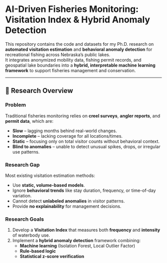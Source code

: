 # AI-Driven Fisheries Monitoring: Visitation Index & Hybrid Anomaly Detection

This repository contains the code and datasets for my Ph.D. research on **automated visitation estimation** and **behavioral anomaly detection** for recreational fishing across Nebraska’s public lakes.  
It integrates anonymized mobility data, fishing permit records, and geospatial lake boundaries into a **hybrid, interpretable machine learning framework** to support fisheries management and conservation.

---

## 📖 Research Overview

### Problem
Traditional fisheries monitoring relies on **creel surveys**, **angler reports**, and **permit data**, which are:
- **Slow** – lagging months behind real-world changes.
- **Incomplete** – lacking coverage for all locations/times.
- **Static** – focusing only on total visitor counts without behavioral context.
- **Blind to anomalies** – unable to detect unusual spikes, drops, or irregular use patterns.

### Research Gap
Most existing visitation estimation methods:
- Use **static, volume-based models**.
- Ignore **behavioral trends** like stay duration, frequency, or time-of-day variation.
- Cannot detect **unlabeled anomalies** in visitor patterns.
- Provide **no explainability** for management decisions.

### Research Goals
1. Develop a **Visitation Index** that measures both **frequency** and **intensity** of waterbody use.
2. Implement a **hybrid anomaly detection** framework combining:
   - **Machine learning** (Isolation Forest, Local Outlier Factor)
   - **Rule-based logic**
   - **Statistical z-score verification**


